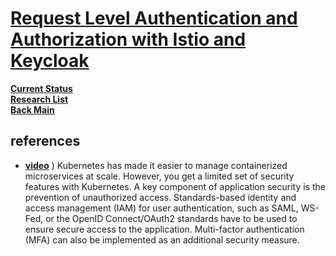 # **[Request Level Authentication and Authorization with Istio and Keycloak](https://www.infracloud.io/blogs/request-level-authentication-authorization-istio-keycloak/)**

**[Current Status](../../../development/status/weekly/current_status.md)**\
**[Research List](../../../research/research_list.md)**\
**[Back Main](../../../README.md)**

## references

- **[video](https://www.infracloud.io/cloud-native-talks/request-level-authentication-istio-keycloak/)**
)
Kubernetes has made it easier to manage containerized microservices at scale. However, you get a limited set of security features with Kubernetes. A key component of application security is the prevention of unauthorized access. Standards-based identity and access management (IAM) for user authentication, such as SAML, WS-Fed, or the OpenID Connect/OAuth2 standards have to be used to ensure secure access to the application. Multi-factor authentication (MFA) can also be implemented as an additional security measure.
